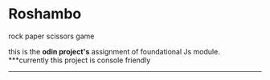 # Roshambo
rock paper scissors game

this is the **odin project's** assignment of foundational Js module.
***currently this project is console friendly
***
